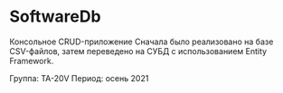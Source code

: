 # SoftwareDb
Консольное CRUD-приложение 
Сначала было реализовано на базе CSV-файлов, затем переведено на СУБД с использованием Entity Framework.

Группа: TA-20V
Период: осень 2021